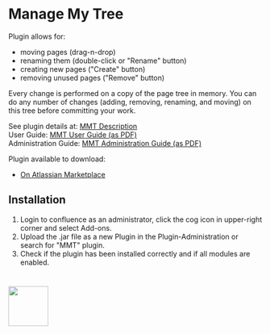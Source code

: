 # Manage My  Tree

Plugin allows for:
* moving pages (drag-n-drop)
* renaming them (double-click or "Rename" button)
* creating new pages ("Create" button)
* removing unused pages ("Remove" button)

Every change is performed on a copy of the page tree in memory. You can do any number of changes (adding, removing, renaming, and moving) on this tree before committing your work.

See plugin details at: <a href="http://opensource.networkedassets.com/confluence/mmt.html">MMT Description</a>  
User Guide: <a href="http://opensource.networkedassets.com/confluence/pdf/mmt-user-guide.pdf">MMT User Guide (as PDF)</a>  
Administration Guide: <a href="http://opensource.networkedassets.com/confluence/pdf/mmt-administration-guide.pdf">MMT Administration Guide (as PDF)</a>  
  
Plugin available to download:  
  - <a href="https://marketplace.atlassian.com/plugins/com.networkedassets.plugins.manage-my-tree/server/overview">On Atlassian Marketplace</a>
## Installation

1. Login to confluence as an administrator, click the cog icon in upper-right corner and select Add-ons.
1. Upload the .jar file as a new Plugin in the Plugin-Administration or search for "MMT" plugin.
2. Check if the plugin has been installed correctly and if all modules are enabled.
  
# <a href="http://www.networkedassets.com/"><img src="https://www.networkedassets.net/images/NA_logo.png" height="79"></a>
